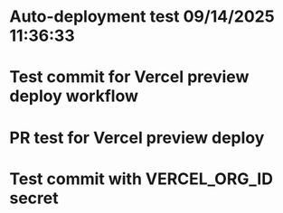 # Auto-deployment test 09/14/2025 11:36:33
# Test commit for Vercel preview deploy workflow
# PR test for Vercel preview deploy
# Test commit with VERCEL_ORG_ID secret
